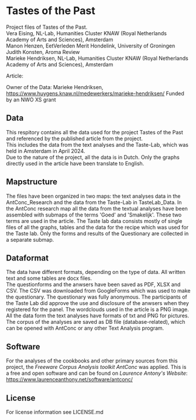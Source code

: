 # Tastes of the Past
Project files of Tastes of the Past.  
Vera Eising, NL-Lab, Humanities Cluster KNAW (Royal Netherlands Academy of Arts and Sciences), Amsterdam  
Manon Henzen, EetVerleden Merit Hondelink, University of Groningen  
Judith Konsten, Aroma Review  
Marieke Hendriksen, NL-Lab, Humanities Cluster KNAW (Royal Netherlands Academy of Arts and Sciences), Amsterdam 

Article:

Owner of the Data: Marieke Hendriksen, https://www.huygens.knaw.nl/medewerkers/marieke-hendriksen/
Funded by an NWO XS grant
## Data
This respitory contains all the data used for the project Tastes of the Past and referenced by the published article from the project.  
This includes the data from the text analyses and the Taste-Lab, which was held in Amsterdam in April 2024.  
Due to the nature of the project, all the data is in Dutch. Only the graphs directly used in the article have been translate to English.  

## Mapstructure
The files have been organized in two maps: the text analyses data in the AntConc_Research and the data from the Taste-Lab in TasteLab_Data.
In the AntConc research map all the data from the textual analyses have been assembled with submaps of the terms 'Goed' and 'Smakelijk'. These two terms are used in the article.
The Taste lab data consists mostly of single files of all the graphs, tables and the data for the recipe which was used for the Taste lab. Only the forms and results of the Questionary are collected in a separate submap.

## Dataformat
The data have different formats, depending on the type of data. All written text and some tables are docx files.  
The questionforms and the anwsers have been saved as PDF, XLSX and CSV. The CSV was downloaded from GoogleForms which was used to make the questionary. 
The questionary was fully anonymous. The participants of the Taste Lab did approve the use and disclosure of the anwsers when they registered for the panel.
The wordclouds used in the article is a PNG image.
All the data form the text analyses have formats of txt and PNG for pictures. The corpus of the analyses are saved as DB file (database-related), which can be opened with AntConc or any other Text Analysis program.

## Software
For the analyses of the cookbooks and other primary sources from this project, the *Freeware Corpus Analysis toolkit AntConc* was applied.
This is a free and open software and can be found on *Laurence Antony's Website*: https://www.laurenceanthony.net/software/antconc/  

## License
For license information see LICENSE.md
